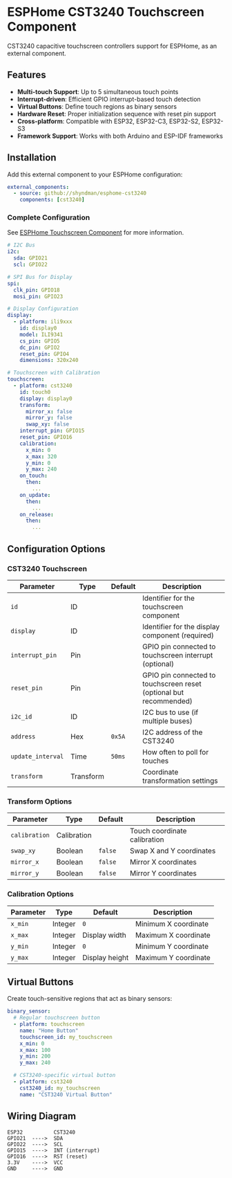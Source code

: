 # ESPHome CST3240 Touchscreen Component

CST3240 capacitive touchscreen controllers support for ESPHome, as an external component.

## Features

- **Multi-touch Support**: Up to 5 simultaneous touch points
- **Interrupt-driven**: Efficient GPIO interrupt-based touch detection
- **Virtual Buttons**: Define touch regions as binary sensors
- **Hardware Reset**: Proper initialization sequence with reset pin support
- **Cross-platform**: Compatible with ESP32, ESP32-C3, ESP32-S2, ESP32-S3
- **Framework Support**: Works with both Arduino and ESP-IDF frameworks

## Installation

Add this external component to your ESPHome configuration:

```yaml
external_components:
  - source: github://shyndman/esphome-cst3240
    components: [cst3240]
```

### Complete Configuration

See [ESPHome Touchscreen Component](https://esphome.io/components/touchscreen) for more information.

```yaml
# I2C Bus
i2c:
  sda: GPIO21
  scl: GPIO22

# SPI Bus for Display
spi:
  clk_pin: GPIO18
  mosi_pin: GPIO23

# Display Configuration
display:
  - platform: ili9xxx
    id: display0
    model: ILI9341
    cs_pin: GPIO5
    dc_pin: GPIO2
    reset_pin: GPIO4
    dimensions: 320x240

# Touchscreen with Calibration
touchscreen:
  - platform: cst3240
    id: touch0
    display: display0
    transform:
      mirror_x: false
      mirror_y: false
      swap_xy: false
    interrupt_pin: GPIO15
    reset_pin: GPIO16
    calibration:
      x_min: 0
      x_max: 320
      y_min: 0
      y_max: 240
    on_touch:
      then:
        ...
    on_update:
      then:
        ...
    on_release:
      then:
        ...
```

## Configuration Options

### CST3240 Touchscreen

| Parameter | Type | Default | Description |
|-----------|------|---------|-------------|
| `id` | ID | | Identifier for the touchscreen component |
| `display` | ID | | Identifier for the display component (required) |
| `interrupt_pin` | Pin | | GPIO pin connected to touchscreen interrupt (optional) |
| `reset_pin` | Pin | | GPIO pin connected to touchscreen reset (optional but recommended) |
| `i2c_id` | ID | | I2C bus to use (if multiple buses) |
| `address` | Hex | `0x5A` | I2C address of the CST3240 |
| `update_interval` | Time | `50ms` | How often to poll for touches |
| `transform` | Transform | | Coordinate transformation settings |

### Transform Options

| Parameter | Type | Default | Description |
|-----------|------|---------|-------------|
| `calibration` | Calibration | | Touch coordinate calibration |
| `swap_xy` | Boolean | `false` | Swap X and Y coordinates |
| `mirror_x` | Boolean | `false` | Mirror X coordinates |
| `mirror_y` | Boolean | `false` | Mirror Y coordinates |

### Calibration Options

| Parameter | Type | Default | Description |
|-----------|------|---------|-------------|
| `x_min` | Integer | `0` | Minimum X coordinate |
| `x_max` | Integer | Display width | Maximum X coordinate |
| `y_min` | Integer | `0` | Minimum Y coordinate |
| `y_max` | Integer | Display height | Maximum Y coordinate |

## Virtual Buttons

Create touch-sensitive regions that act as binary sensors:

```yaml
binary_sensor:
  # Regular touchscreen button
  - platform: touchscreen
    name: "Home Button"
    touchscreen_id: my_touchscreen
    x_min: 0
    x_max: 100
    y_min: 200
    y_max: 240

  # CST3240-specific virtual button
  - platform: cst3240
    cst3240_id: my_touchscreen
    name: "CST3240 Virtual Button"
```

## Wiring Diagram

```
ESP32          CST3240
GPIO21  ---->  SDA
GPIO22  ---->  SCL
GPIO15  ---->  INT (interrupt)
GPIO16  ---->  RST (reset)
3.3V    ---->  VCC
GND     ---->  GND
```
